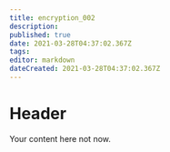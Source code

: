 ```yaml
---
title: encryption_002
description: 
published: true
date: 2021-03-28T04:37:02.367Z
tags: 
editor: markdown
dateCreated: 2021-03-28T04:37:02.367Z
---
```


# Header

Your content here not now.